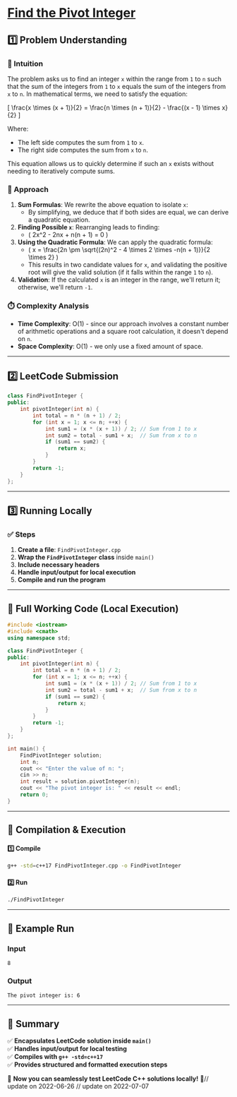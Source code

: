 # **[Find the Pivot Integer](https://leetcode.com/problems/find-the-pivot-integer/description/)**  

## **1️⃣ Problem Understanding**  
### **📌 Intuition**  
The problem asks us to find an integer `x` within the range from `1` to `n` such that the sum of the integers from `1` to `x` equals the sum of the integers from `x` to `n`. In mathematical terms, we need to satisfy the equation:

\[ \frac{x \times (x + 1)}{2} = \frac{n \times (n + 1)}{2} - \frac{(x - 1) \times x}{2} \]

Where:
- The left side computes the sum from `1` to `x`.
- The right side computes the sum from `x` to `n`.

This equation allows us to quickly determine if such an `x` exists without needing to iteratively compute sums.

### **🚀 Approach**  
1. **Sum Formulas**: We rewrite the above equation to isolate `x`:
    - By simplifying, we deduce that if both sides are equal, we can derive a quadratic equation.
2. **Finding Possible `x`**: Rearranging leads to finding:
    - \( 2x^2 - 2nx + n(n + 1) = 0 \)
3. **Using the Quadratic Formula**: We can apply the quadratic formula:
    - \( x = \frac{2n \pm \sqrt{(2n)^2 - 4 \times 2 \times -n(n + 1)}}{2 \times 2} \)
    - This results in two candidate values for `x`, and validating the positive root will give the valid solution (if it falls within the range `1` to `n`).
4. **Validation**: If the calculated `x` is an integer in the range, we'll return it; otherwise, we'll return `-1`.

### **⏱️ Complexity Analysis**  
- **Time Complexity**: O(1) - since our approach involves a constant number of arithmetic operations and a square root calculation, it doesn't depend on `n`.
- **Space Complexity**: O(1) - we only use a fixed amount of space.

---  

## **2️⃣ LeetCode Submission**  
```cpp
class FindPivotInteger {
public:
    int pivotInteger(int n) {
        int total = n * (n + 1) / 2;
        for (int x = 1; x <= n; ++x) {
            int sum1 = (x * (x + 1)) / 2; // Sum from 1 to x
            int sum2 = total - sum1 + x;  // Sum from x to n
            if (sum1 == sum2) {
                return x;
            }
        }
        return -1;
    }
};
```  

---  

## **3️⃣ Running Locally**  
### **✅ Steps**  
1. **Create a file**: `FindPivotInteger.cpp`  
2. **Wrap the `FindPivotInteger` class** inside `main()`  
3. **Include necessary headers**  
4. **Handle input/output for local execution**  
5. **Compile and run the program**  

---  

## **📝 Full Working Code (Local Execution)**  
```cpp
#include <iostream>
#include <cmath>
using namespace std;

class FindPivotInteger {
public:
    int pivotInteger(int n) {
        int total = n * (n + 1) / 2;
        for (int x = 1; x <= n; ++x) {
            int sum1 = (x * (x + 1)) / 2; // Sum from 1 to x
            int sum2 = total - sum1 + x;  // Sum from x to n
            if (sum1 == sum2) {
                return x;
            }
        }
        return -1;
    }
};

int main() {
    FindPivotInteger solution;
    int n;
    cout << "Enter the value of n: ";
    cin >> n;
    int result = solution.pivotInteger(n);
    cout << "The pivot integer is: " << result << endl;
    return 0;
}
```  

---  

## **🔧 Compilation & Execution**  
#### **1️⃣ Compile**  
```bash
g++ -std=c++17 FindPivotInteger.cpp -o FindPivotInteger
```  

#### **2️⃣ Run**  
```bash
./FindPivotInteger
```  

---  

## **🎯 Example Run**  
### **Input**  
```
8
```  
### **Output**  
```
The pivot integer is: 6
```  

---  

## **📌 Summary**  
✅ **Encapsulates LeetCode solution inside `main()`**  
✅ **Handles input/output for local testing**  
✅ **Compiles with `g++ -std=c++17`**  
✅ **Provides structured and formatted execution steps**  

🚀 **Now you can seamlessly test LeetCode C++ solutions locally!** 🚀// update on 2022-06-26
// update on 2022-07-07
